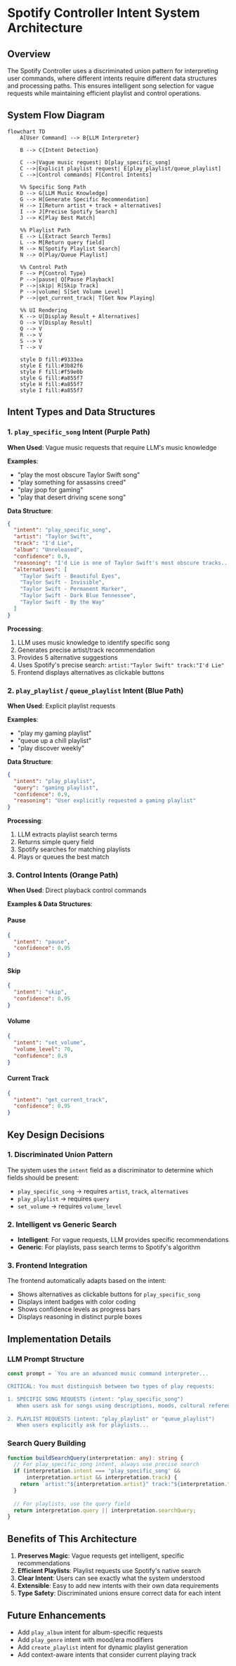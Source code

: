 # Spotify Controller Intent System Architecture

## Overview

The Spotify Controller uses a discriminated union pattern for interpreting user commands, where different intents require different data structures and processing paths. This ensures intelligent song selection for vague requests while maintaining efficient playlist and control operations.

## System Flow Diagram

```mermaid
flowchart TD
    A[User Command] --> B{LLM Interpreter}
    
    B --> C{Intent Detection}
    
    C -->|Vague music request| D[play_specific_song]
    C -->|Explicit playlist request| E[play_playlist/queue_playlist]
    C -->|Control commands| F[Control Intents]
    
    %% Specific Song Path
    D --> G[LLM Music Knowledge]
    G --> H[Generate Specific Recommendation]
    H --> I[Return artist + track + alternatives]
    I --> J[Precise Spotify Search]
    J --> K[Play Best Match]
    
    %% Playlist Path
    E --> L[Extract Search Terms]
    L --> M[Return query field]
    M --> N[Spotify Playlist Search]
    N --> O[Play/Queue Playlist]
    
    %% Control Path
    F --> P{Control Type}
    P -->|pause| Q[Pause Playback]
    P -->|skip| R[Skip Track]
    P -->|volume| S[Set Volume Level]
    P -->|get_current_track| T[Get Now Playing]
    
    %% UI Rendering
    K --> U[Display Result + Alternatives]
    O --> V[Display Result]
    Q --> V
    R --> V
    S --> V
    T --> V
    
    style D fill:#9333ea
    style E fill:#3b82f6
    style F fill:#f59e0b
    style G fill:#a855f7
    style H fill:#a855f7
    style I fill:#a855f7
```

## Intent Types and Data Structures

### 1. `play_specific_song` Intent (Purple Path)

**When Used**: Vague music requests that require LLM's music knowledge

**Examples**:
- "play the most obscure Taylor Swift song"
- "play something for assassins creed"
- "play jpop for gaming"
- "play that desert driving scene song"

**Data Structure**:
```json
{
  "intent": "play_specific_song",
  "artist": "Taylor Swift",
  "track": "I'd Lie",
  "album": "Unreleased",
  "confidence": 0.9,
  "reasoning": "I'd Lie is one of Taylor Swift's most obscure tracks...",
  "alternatives": [
    "Taylor Swift - Beautiful Eyes",
    "Taylor Swift - Invisible",
    "Taylor Swift - Permanent Marker",
    "Taylor Swift - Dark Blue Tennessee",
    "Taylor Swift - By the Way"
  ]
}
```

**Processing**:
1. LLM uses music knowledge to identify specific song
2. Generates precise artist/track recommendation
3. Provides 5 alternative suggestions
4. Uses Spotify's precise search: `artist:"Taylor Swift" track:"I'd Lie"`
5. Frontend displays alternatives as clickable buttons

### 2. `play_playlist` / `queue_playlist` Intent (Blue Path)

**When Used**: Explicit playlist requests

**Examples**:
- "play my gaming playlist"
- "queue up a chill playlist"
- "play discover weekly"

**Data Structure**:
```json
{
  "intent": "play_playlist",
  "query": "gaming playlist",
  "confidence": 0.9,
  "reasoning": "User explicitly requested a gaming playlist"
}
```

**Processing**:
1. LLM extracts playlist search terms
2. Returns simple query field
3. Spotify searches for matching playlists
4. Plays or queues the best match

### 3. Control Intents (Orange Path)

**When Used**: Direct playback control commands

**Examples & Data Structures**:

#### Pause
```json
{
  "intent": "pause",
  "confidence": 0.95
}
```

#### Skip
```json
{
  "intent": "skip",
  "confidence": 0.95
}
```

#### Volume
```json
{
  "intent": "set_volume",
  "volume_level": 70,
  "confidence": 0.9
}
```

#### Current Track
```json
{
  "intent": "get_current_track",
  "confidence": 0.95
}
```

## Key Design Decisions

### 1. Discriminated Union Pattern
The system uses the `intent` field as a discriminator to determine which fields should be present:
- `play_specific_song` → requires `artist`, `track`, `alternatives`
- `play_playlist` → requires `query`
- `set_volume` → requires `volume_level`

### 2. Intelligent vs Generic Search
- **Intelligent**: For vague requests, LLM provides specific recommendations
- **Generic**: For playlists, pass search terms to Spotify's algorithm

### 3. Frontend Integration
The frontend automatically adapts based on the intent:
- Shows alternatives as clickable buttons for `play_specific_song`
- Displays intent badges with color coding
- Shows confidence levels as progress bars
- Displays reasoning in distinct purple boxes

## Implementation Details

### LLM Prompt Structure
```typescript
const prompt = `You are an advanced music command interpreter...

CRITICAL: You must distinguish between two types of play requests:

1. SPECIFIC SONG REQUESTS (intent: "play_specific_song")
   When users ask for songs using descriptions, moods, cultural references...
   
2. PLAYLIST REQUESTS (intent: "play_playlist" or "queue_playlist")
   When users explicitly ask for playlists...
```

### Search Query Building
```typescript
function buildSearchQuery(interpretation: any): string {
  // For play_specific_song intent, always use precise search
  if (interpretation.intent === 'play_specific_song' && 
      interpretation.artist && interpretation.track) {
    return `artist:"${interpretation.artist}" track:"${interpretation.track}"`;
  }
  
  // For playlists, use the query field
  return interpretation.query || interpretation.searchQuery;
}
```

## Benefits of This Architecture

1. **Preserves Magic**: Vague requests get intelligent, specific recommendations
2. **Efficient Playlists**: Playlist requests use Spotify's native search
3. **Clear Intent**: Users can see exactly what the system understood
4. **Extensible**: Easy to add new intents with their own data requirements
5. **Type Safety**: Discriminated unions ensure correct data for each intent

## Future Enhancements

- Add `play_album` intent for album-specific requests
- Add `play_genre` intent with mood/era modifiers
- Add `create_playlist` intent for dynamic playlist generation
- Add context-aware intents that consider current playing track